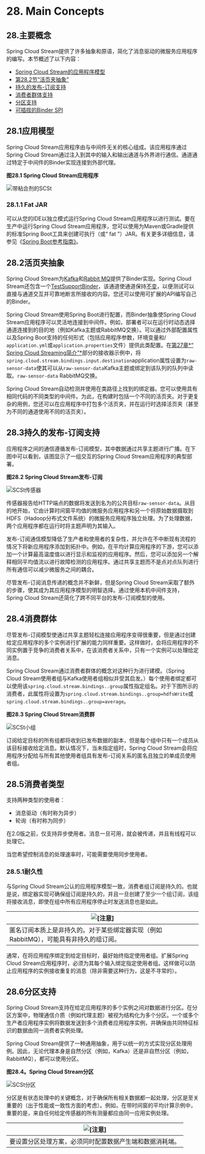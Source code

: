 # 28. Main Concepts

## 28.主要概念

Spring Cloud Stream提供了许多抽象和原语，简化了消息驱动的微服务应用程序的编写。本节概述了以下内容：

- [Spring Cloud Stream的应用程序模型](https://cloud.spring.io/spring-cloud-static/Greenwich.SR3/multi/multi__main_concepts.html#spring-cloud-stream-overview-application-model)
- [第28.2节“活页夹抽象”](https://cloud.spring.io/spring-cloud-static/Greenwich.SR3/multi/multi__main_concepts.html#spring-cloud-stream-overview-binder-abstraction)
- [持久的发布-订阅支持](https://cloud.spring.io/spring-cloud-static/Greenwich.SR3/multi/multi__main_concepts.html#spring-cloud-stream-overview-persistent-publish-subscribe-support)
- [消费者群体支持](https://cloud.spring.io/spring-cloud-static/Greenwich.SR3/multi/multi__main_concepts.html#consumer-groups)
- [分区支持](https://cloud.spring.io/spring-cloud-static/Greenwich.SR3/multi/multi__main_concepts.html#partitioning)
- [可插拔的Binder SPI](https://cloud.spring.io/spring-cloud-static/Greenwich.SR3/multi/multi_spring-cloud-stream-overview-binders.html#spring-cloud-stream-overview-binder-api)

## 28.1应用模型

Spring Cloud Stream应用程序由与中间件无关的核心组成。该应用程序通过Spring Cloud Stream通过注入到其中的输入和输出通道与外界进行通信。通道通过特定于中间件的Binder实现连接到外部代理。



**图28.1 Spring Cloud Stream应用程序**

![带粘合剂的SCSt](../images/SCSt-with-binder.png)



### 28.1.1 Fat JAR

可以从您的IDE以独立模式运行Spring Cloud Stream应用程序以进行测试。要在生产中运行Spring Cloud Stream应用程序，您可以使用为Maven或Gradle提供的标准Spring Boot工具来创建可执行（或“ fat ”）JAR。有关更多详细信息，请参见《[Spring Boot参考指南》](https://docs.spring.io/spring-boot/docs/current/reference/html/howto-build.html#howto-create-an-executable-jar-with-maven)。

## 28.2活页夹抽象

Spring Cloud Stream为[Kafka](https://github.com/spring-cloud/spring-cloud-stream-binder-kafka)和[Rabbit MQ](https://github.com/spring-cloud/spring-cloud-stream-binder-rabbit)提供了Binder实现。Spring Cloud Stream还包含一个[TestSupportBinder](https://github.com/spring-cloud/spring-cloud-stream/blob/master/spring-cloud-stream-test-support/src/main/java/org/springframework/cloud/stream/test/binder/TestSupportBinder.java)，该通道使通道保持[不变](https://github.com/spring-cloud/spring-cloud-stream/blob/master/spring-cloud-stream-test-support/src/main/java/org/springframework/cloud/stream/test/binder/TestSupportBinder.java)，以便测试可以直接与通道交互并可靠地断言所接收的内容。您还可以使用可扩展的API编写自己的Binder。

Spring Cloud Stream使用Spring Boot进行配置，而Binder抽象使Spring Cloud Stream应用程序可以灵活地连接到中间件。例如，部署者可以在运行时动态选择通道连接到的目的地（例如Kafka主题或RabbitMQ交换）。可以通过外部配置属性以及Spring Boot支持的任何形式（包括应用程序参数，环境变量和/ `application.yml`或`application.properties`文件）提供此类配置。在[第27章*“ Spring Cloud Streaming简介”*](https://cloud.spring.io/spring-cloud-static/Greenwich.SR3/multi/multi_spring-cloud-stream-overview-introducing.html)部分的接收器示例中，将`spring.cloud.stream.bindings.input.destination`application属性设置为`raw-sensor-data`使其可以从`raw-sensor-data`Kafka主题或绑定到该队列的队列中读取。`raw-sensor-data` RabbitMQ交换。

Spring Cloud Stream自动检测并使用在类路径上找到的绑定器。您可以使用具有相同代码的不同类型的中间件。为此，在构建时包括一个不同的活页夹。对于更复杂的用例，您还可以在应用程序中打包多个活页夹，并在运行时选择活页夹（甚至为不同的通道使用不同的活页夹）。

## 28.3持久的发布-订阅支持

应用程序之间的通信遵循发布-订阅模型，其中数据通过共享主题进行广播。在下图中可以看到，该图显示了一组交互的Spring Cloud Stream应用程序的典型部署。



**图28.2 Spring Cloud Stream发布-订阅**

![SCSt传感器](../images/SCSt-sensors.png)



传感器报告给HTTP端点的数据将发送到名为的公共目标`raw-sensor-data`。从目的地开始，它由计算时间窗平均值的微服务应用程序和另一个将原始数据摄取到HDFS（Hadoop分布式文件系统）的微服务应用程序独立处理。为了处理数据，两个应用程序都在运行时将主题声明为其输入。

发布-订阅通信模型降低了生产者和使用者的复杂性，并允许在不中断现有流程的情况下将新应用程序添加到拓扑中。例如，在平均计算应用程序的下游，您可以添加一个计算最高温度值以进行显示和监视的应用程序。然后，您可以添加另一个解释相同平均值流以进行故障检测的应用程序。通过共享主题而不是点对点队列进行所有通信可以减少微服务之间的耦合。

尽管发布-订阅消息传递的概念并不新鲜，但是Spring Cloud Stream采取了额外的步骤，使其成为其应用程序模型的明智选择。通过使用本机中间件支持，Spring Cloud Stream还简化了跨不同平台的发布-订阅模型的使用。

## 28.4消费群体

尽管发布-订阅模型使通过共享主题轻松连接应用程序变得很重要，但是通过创建给定应用程序的多个实例进行扩展的能力同样重要。这样做时，会将应用程序的不同实例置于竞争的消费者关系中，在该消费者关系中，只有一个实例可以处理给定消息。

Spring Cloud Stream通过消费者群体的概念对这种行为进行建模。（Spring Cloud Stream使用者组与Kafka使用者组相似并受其启发。）每个使用者绑定都可以使用该`spring.cloud.stream.bindings..group`属性指定组名。对于下图所示的消费者，此属性将设置为`spring.cloud.stream.bindings..group=hdfsWrite`或`spring.cloud.stream.bindings..group=average`。



**图28.3 Spring Cloud Stream消费群**

![SCSt小组](../images/SCSt-groups.png)



订阅给定目标的所有组都将收到已发布数据的副本，但是每个组中只有一个成员从该目标接收给定消息。默认情况下，当未指定组时，Spring Cloud Stream会将应用程序分配给与所有其他使用者组具有发布-订阅关系的匿名且独立的单成员使用者组。

## 28.5消费者类型

支持两种类型的使用者：

- 消息驱动（有时称为异步）
- 轮询（有时称为同步）

在2.0版之前，仅支持异步使用者。消息一旦可用，就会被传递，并且有线程可以处理它。

当您希望控制消息的处理速率时，可能需要使用同步使用者。

### 28.5.1耐久性

与Spring Cloud Stream公认的应用程序模型一致，消费者组订阅是持久的。也就是说，绑定器实现可确保组订阅是持久的，并且一旦创建了至少一个组订阅，该组将接收消息，即使在组中所有应用程序停止时发送消息也是如此。

| ![[注意]](https://cloud.spring.io/spring-cloud-static/Greenwich.SR3/multi/images/note.png) |
| ------------------------------------------------------------ |
| 匿名订阅本质上是非持久的。对于某些绑定器实现（例如RabbitMQ），可能具有非持久的组订阅。 |

通常，在将应用程序绑定到给定目标时，最好始终指定使用者组。扩展Spring Cloud Stream应用程序时，必须为其每个输入绑定指定使用者组。这样做可以防止应用程序的实例接收重复的消息（除非需要这种行为，这是不寻常的）。

## 28.6分区支持

Spring Cloud Stream支持在给定应用程序的多个实例之间对数据进行分区。在分区方案中，物理通信介质（例如代理主题）被视为结构化为多个分区。一个或多个生产者应用程序实例将数据发送到多个消费者应用程序实例，并确保由共同特征标识的数据由同一消费者实例处理。

Spring Cloud Stream提供了一种通用抽象，用于以统一的方式实现分区处理用例。因此，无论代理本身是自然分区（例如，Kafka）还是非自然分区（例如，RabbitMQ），都可以使用分区。



**图28.4。Spring Cloud Stream分区**

![SCSt分区](../images/SCSt-partitioning.png)



分区是有状态处理中的关键概念，对于确保所有相关数据都一起处理，分区是至关重要的（出于性能或一致性方面的考虑）。例如，在带时间窗的平均计算示例中，重要的是，来自任何给定传感器的所有测量都应由同一应用实例处理。

| ![[注意]](https://cloud.spring.io/spring-cloud-static/Greenwich.SR3/multi/images/note.png) |
| ------------------------------------------------------------ |
| 要设置分区处理方案，必须同时配置数据产生端和数据消耗端。     |